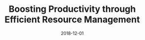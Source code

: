 ---
title: "Boosting Productivity through Efficient Resource Management"
collection: publications
permalink: /publication/2018-12-01-Boosting-Productivity-through-Efficient-Resource-Management
type: "poster"
date: 2018-12-01
venue: '<em>ACM/IFIP International Middleware Conference</em>'
citation: ' <strong>S. Iserte</strong>,  A. Peña, and  R. Mayo, &quot;Boosting Productivity through Efficient Resource Management.&quot; <em>ACM/IFIP International Middleware Conference</em>, Dec. 2018.'
---